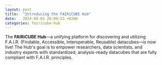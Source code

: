 ```yaml
---
layout: post
title:  "Introducing the FAIRiCUBE Hub"
date:   2024-09-02 20:09:53 +0200
categories: fairicube-hub
---
```


The **FAIRiCUBE Hub**—a unifying platform for discovering and utilizing F.A.I.R. (Findable, Accessible, Interoperable, Reusable) datacubes—is now live! The Hub's goal is to empower researchers, data scientists, and industry experts with standardized, analysis-ready datacubes that are fully compliant with F.A.I.R. principles.